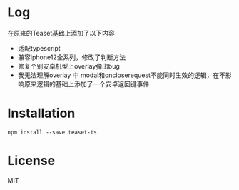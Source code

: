 # Log
在原来的Teaset基础上添加了以下内容
- 适配typescript
- 兼容iphone12全系列，修改了判断方法
- 修复个别安卓机型上overlay弹出bug
- 我无法理解overlay 中 modal和oncloserequest不能同时生效的逻辑，在不影响原来逻辑的基础上添加了一个安卓返回键事件

# Installation
```
npm install --save teaset-ts
```

# License
MIT
